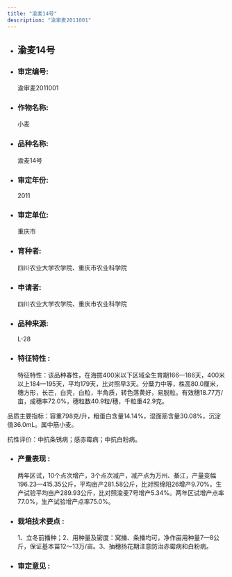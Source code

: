```yaml
---
title: "渝麦14号"
description: "渝审麦2011001"
---
```

* ## 渝麦14号
* ###  审定编号:  
   渝审麦2011001

*  ### 作物名称:  
   小麦

*   ###  品种名称: 
    渝麦14号

*   ### 审定年份: 
    2011

*   ### 审定单位:  
    重庆市

*   ### 育种者:  
    四川农业大学农学院、重庆市农业科学院

*   ### 申请者:  
    四川农业大学农学院、重庆市农业科学院

*   ### 品种来源:  
    L-28

*   ### 特征特性 : 
    特征特性：该品种春性，在海拔400米以下区域全生育期166—186天，400米以上184—195天，平均179天，比对照早3天。分蘖力中等，株高80.0厘米，穗方形，长芒，白壳，白粒，半角质，转色落黄好，易脱粒。有效穗18.77万/亩，成穗率72.0%，穗粒数40.9粒/穗，千粒重42.9克。
品质主要指标：容重798克/升，粗蛋白含量14.14%，湿面筋含量30.08%，沉淀值36.0mL。属中筋小麦。
抗性评价：中抗条锈病；感赤霉病；中抗白粉病。


*   ### 产量表现 : 
    两年区试，10个点次增产，3个点次减产，减产点为万州、綦江，产量变幅196.23—415.35公斤，平均亩产281.58公斤，比对照绵阳26增产9.70%。生产试验平均亩产289.93公斤，比对照渝麦7号增产5.34%。两年区试增产点率77.0%，生产试验增产点率75.0%。

*   ### 栽培技术要点 : 
    1、立冬前播种；2、用种量及密度：窝播、条播均可，净作亩用种量7—8公斤，保证基本苗12～13万/亩。3、抽穗扬花期注意防治赤霉病和白粉病。

*   ### 审定意见 : 
    
